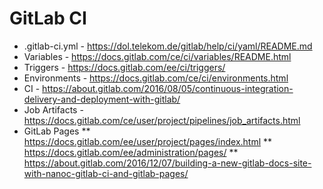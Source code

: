 # GitLab CI

* .gitlab-ci.yml - https://dol.telekom.de/gitlab/help/ci/yaml/README.md
* Variables - https://docs.gitlab.com/ce/ci/variables/README.html
* Triggers - https://docs.gitlab.com/ee/ci/triggers/
* Environments - https://docs.gitlab.com/ce/ci/environments.html
* CI - https://about.gitlab.com/2016/08/05/continuous-integration-delivery-and-deployment-with-gitlab/
* Job Artifacts - https://docs.gitlab.com/ce/user/project/pipelines/job_artifacts.html
* GitLab Pages
** https://docs.gitlab.com/ee/user/project/pages/index.html
** https://docs.gitlab.com/ee/administration/pages/
** https://about.gitlab.com/2016/12/07/building-a-new-gitlab-docs-site-with-nanoc-gitlab-ci-and-gitlab-pages/

